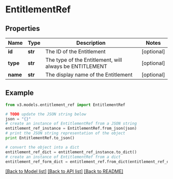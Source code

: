 # EntitlementRef


## Properties
Name | Type | Description | Notes
------------ | ------------- | ------------- | -------------
**id** | **str** | The ID of the Entitlement | [optional] 
**type** | **str** | The type of the Entitlement, will always be ENTITLEMENT | [optional] 
**name** | **str** | The display name of the Entitlement | [optional] 

## Example

```python
from v3.models.entitlement_ref import EntitlementRef

# TODO update the JSON string below
json = "{}"
# create an instance of EntitlementRef from a JSON string
entitlement_ref_instance = EntitlementRef.from_json(json)
# print the JSON string representation of the object
print EntitlementRef.to_json()

# convert the object into a dict
entitlement_ref_dict = entitlement_ref_instance.to_dict()
# create an instance of EntitlementRef from a dict
entitlement_ref_form_dict = entitlement_ref.from_dict(entitlement_ref_dict)
```
[[Back to Model list]](../README.md#documentation-for-models) [[Back to API list]](../README.md#documentation-for-api-endpoints) [[Back to README]](../README.md)


